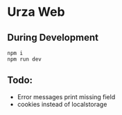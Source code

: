 # Urza Web

## During Development

    npm i
    npm run dev

## Todo:

- Error messages print missing field
- cookies instead of localstorage
